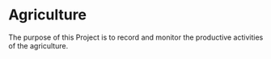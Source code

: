 # Agriculture
The purpose of this Project is to record and monitor the productive activities of the agriculture.
